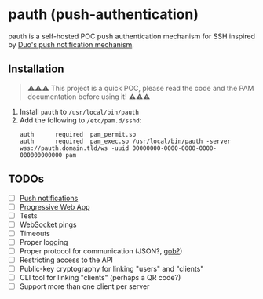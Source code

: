 # pauth (push-authentication)

pauth is a self-hosted POC push authentication mechanism for SSH inspired by [Duo's push notification mechanism](https://duo.com/docs/loginduo).

## Installation

> ⚠️⚠️⚠️ This project is a quick POC, please read the code and the PAM documentation before using it! ⚠️⚠️⚠️

1. Install `pauth` to `/usr/local/bin/pauth`
1. Add the following to `/etc/pam.d/sshd`:
    ```
    auth      required  pam_permit.so
    auth      required  pam_exec.so /usr/local/bin/pauth -server wss://pauth.domain.tld/ws -uuid 00000000-0000-0000-0000-000000000000 pam
    ```

## TODOs

- [ ] [Push notifications](https://developer.mozilla.org/en-US/docs/Web/API/Push_API)
- [ ] [Progressive Web App](https://developer.mozilla.org/en-US/docs/Web/Progressive_web_apps)
- [ ] Tests
- [ ] [WebSocket pings](https://pkg.go.dev/nhooyr.io/websocket#Conn.Ping)
- [ ] Timeouts
- [ ] Proper logging
- [ ] Proper protocol for communication (JSON?, [gob?](https://pkg.go.dev/encoding/gob))
- [ ] Restricting access to the API
- [ ] Public-key cryptography for linking "users" and "clients"
- [ ] CLI tool for linking "clients" (perhaps a QR code?)
- [ ] Support more than one client per server
